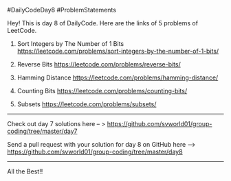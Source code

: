 #DailyCodeDay8
#ProblemStatements

Hey! This is day 8 of DailyCode. Here are the links of 5 problems of LeetCode.

1. Sort Integers by The Number of 1 Bits
https://leetcode.com/problems/sort-integers-by-the-number-of-1-bits/

2. Reverse Bits
https://leetcode.com/problems/reverse-bits/

3. Hamming Distance
https://leetcode.com/problems/hamming-distance/

4. Counting Bits
https://leetcode.com/problems/counting-bits/

5. Subsets
https://leetcode.com/problems/subsets/

-----------------------------------------------------------

Check out day 7 solutions here – >
https://github.com/svworld01/group-coding/tree/master/day7

Send a pull request with your solution for day 8 on GitHub here –>
https://github.com/svworld01/group-coding/tree/master/day8

-----------------------------------------------------------
All the Best!!
